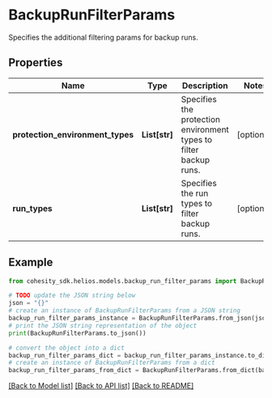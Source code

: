 # BackupRunFilterParams

Specifies the additional filtering params for backup runs.

## Properties

Name | Type | Description | Notes
------------ | ------------- | ------------- | -------------
**protection_environment_types** | **List[str]** | Specifies the protection environment types to filter backup runs. | [optional] 
**run_types** | **List[str]** | Specifies the run types to filter backup runs. | [optional] 

## Example

```python
from cohesity_sdk.helios.models.backup_run_filter_params import BackupRunFilterParams

# TODO update the JSON string below
json = "{}"
# create an instance of BackupRunFilterParams from a JSON string
backup_run_filter_params_instance = BackupRunFilterParams.from_json(json)
# print the JSON string representation of the object
print(BackupRunFilterParams.to_json())

# convert the object into a dict
backup_run_filter_params_dict = backup_run_filter_params_instance.to_dict()
# create an instance of BackupRunFilterParams from a dict
backup_run_filter_params_from_dict = BackupRunFilterParams.from_dict(backup_run_filter_params_dict)
```
[[Back to Model list]](../README.md#documentation-for-models) [[Back to API list]](../README.md#documentation-for-api-endpoints) [[Back to README]](../README.md)


